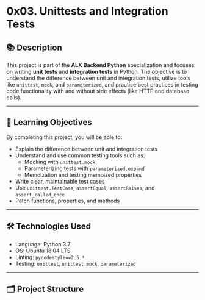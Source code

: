 # 0x03. Unittests and Integration Tests

## 📚 Description

This project is part of the **ALX Backend Python** specialization and focuses on writing **unit tests** and **integration tests** in Python. The objective is to understand the difference between unit and integration tests, utilize tools like `unittest`, `mock`, and `parameterized`, and practice best practices in testing code functionality with and without side effects (like HTTP and database calls).

---

## 🧪 Learning Objectives

By completing this project, you will be able to:

- Explain the difference between unit and integration tests
- Understand and use common testing tools such as:
  - Mocking with `unittest.mock`
  - Parameterizing tests with `parameterized.expand`
  - Memoization and testing memoized properties
- Write clear, maintainable test cases
- Use `unittest.TestCase`, `assertEqual`, `assertRaises`, and `assert_called_once`
- Patch functions, properties, and methods

---

## 🛠️ Technologies Used

- Language: Python 3.7
- OS: Ubuntu 18.04 LTS
- Linting: `pycodestyle==2.5.*`
- Testing: `unittest`, `unittest.mock`, `parameterized`

---

## 🗂️ Project Structure


